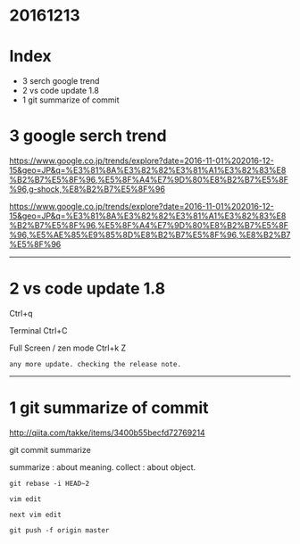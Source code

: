 # 20161213

# Index
- 3 serch google trend
- 2 vs code update 1.8
- 1 git summarize of commit


# 3 google serch trend

https://www.google.co.jp/trends/explore?date=2016-11-01%202016-12-15&geo=JP&q=%E3%81%8A%E3%82%82%E3%81%A1%E3%82%83%E8%B2%B7%E5%8F%96,%E5%8F%A4%E7%9D%80%E8%B2%B7%E5%8F%96,g-shock,%E8%B2%B7%E5%8F%96

https://www.google.co.jp/trends/explore?date=2016-11-01%202016-12-15&geo=JP&q=%E3%81%8A%E3%82%82%E3%81%A1%E3%82%83%E8%B2%B7%E5%8F%96,%E5%8F%A4%E7%9D%80%E8%B2%B7%E5%8F%96,%E5%AE%85%E9%85%8D%E8%B2%B7%E5%8F%96,%E8%B2%B7%E5%8F%96



-----------------------
# 2 vs code update 1.8

Ctrl+q

Terminal Ctrl+C 

Full Screen / zen mode  Ctrl+k Z

    any more update. checking the release note.

-----------------------
# 1 git summarize of commit

http://qiita.com/takke/items/3400b55becfd72769214

git commit summarize

summarize : about meaning.
collect : about object.

```
git rebase -i HEAD~2

vim edit

next vim edit

git push -f origin master

```






